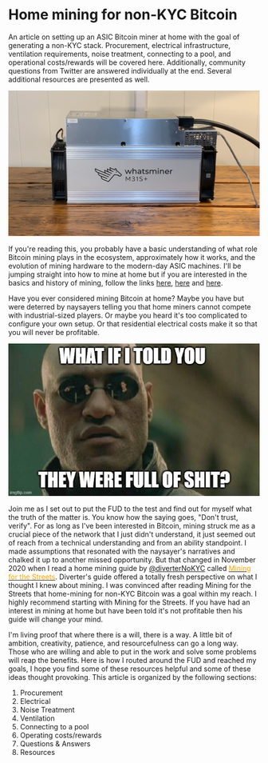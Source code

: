 # Home mining for non-KYC Bitcoin
An article on setting up an ASIC Bitcoin miner at home with the goal of generating a non-KYC stack. Procurement, electrical infrastructure, ventilation requirements, noise treatment, connecting to a pool, and operational costs/rewards will be covered here. Additionally, community questions from Twitter are answered individually at the end. Several additional resources are presented as well.

![](assets/title_image.jpg)

If you're reading this, you probably have a basic understanding of what role Bitcoin mining plays in the ecosystem, approximately how it works, and the evolution of mining hardware to the modern-day ASIC machines. I'll be jumping straight into how to mine at home but if you are interested in the basics and history of mining, follow the links [here](https://en.wikipedia.org/wiki/Bitcoin#Mining), [here](https://www.coindesk.com/rise-of-asics-bitcoin-mining-history) and [here](https://nakamotoinstitute.org/mempool/the-proof-of-work-concept/).

Have you ever considered mining Bitcoin at home? Maybe you have but were deterred by naysayers telling you that home miners cannot compete with industrial-sized players. Or maybe you heard it's too complicated to configure your own setup. Or that residential electrical costs make it so that you will never be profitable.

![](assets/4v1oou.jpg)

Join me as I set out to put the FUD to the test and find out for myself what the truth of the matter is. You know how the saying goes, "Don't trust, verify". For as long as I've been interested in Bitcoin, mining struck me as a crucial piece of the network that I just didn't understand, it just seemed out of reach from a technical understanding and from an ability standpoint. I made assumptions that resonated with the naysayer's narratives and chalked it up to another missed opportunity. But that changed in November 2020 when I read a home mining guide by [@diverterNoKYC](https://twitter.com/Diverter_NoKYC) called <a href="assets/Mining-for-the-Streets.pdf" target="_blank" rel="noopener noreferrer"><font color="orange">Mining for the Streets</font></a>. Diverter's guide offered a totally fresh perspective on what I thought I knew about mining. I was convinced after reading Mining for the Streets that home-mining for non-KYC Bitcoin was a goal within my reach. I highly recommend starting with Mining for the Streets. If you have had an interest in mining at home but have been told it's not profitable then his guide will change your mind.

I'm living proof that where there is a will, there is a way. A little bit of ambition, creativity, patience, and resourcefulness can go a long way. Those who are willing and able to put in the work and solve some problems will reap the benefits. Here is how I routed around the FUD and reached my goals, I hope you find some of these resources helpful and some of these ideas thought provoking. This article is organized by the following sections:

1) Procurement 
2) Electrical 
3) Noise Treatment 
4) Ventilation 
5) Connecting to a pool 
6) Operating costs/rewards 
7) Questions & Answers 
8) Resources 
